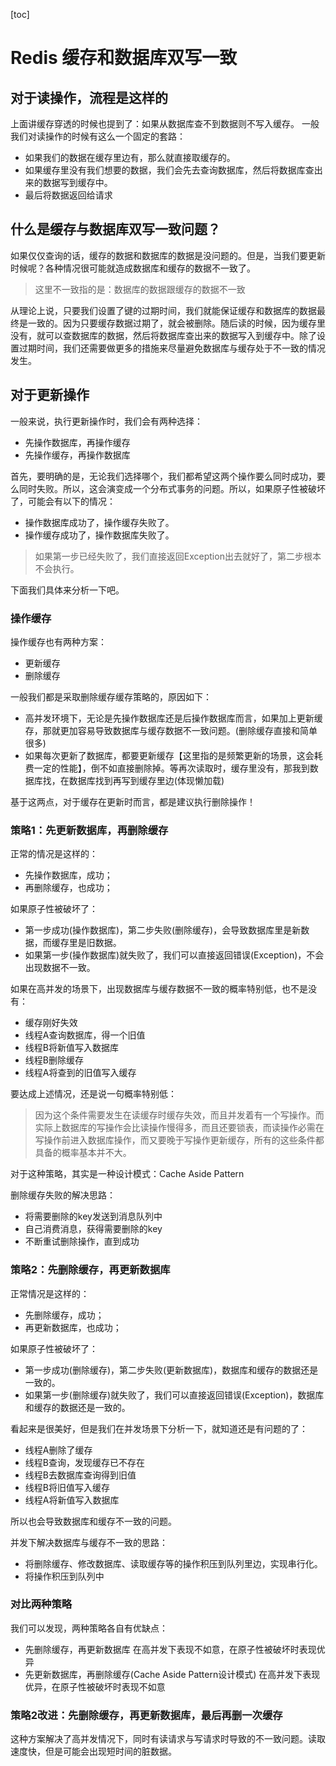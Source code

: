 [toc]



# Redis 缓存和数据库双写一致

## 对于读操作，流程是这样的
上面讲缓存穿透的时候也提到了：如果从数据库查不到数据则不写入缓存。
一般我们对读操作的时候有这么一个固定的套路：
- 如果我们的数据在缓存里边有，那么就直接取缓存的。
- 如果缓存里没有我们想要的数据，我们会先去查询数据库，然后将数据库查出来的数据写到缓存中。
- 最后将数据返回给请求



## 什么是缓存与数据库双写一致问题？

如果仅仅查询的话，缓存的数据和数据库的数据是没问题的。但是，当我们要更新时候呢？各种情况很可能就造成数据库和缓存的数据不一致了。
> 这里不一致指的是：数据库的数据跟缓存的数据不一致

从理论上说，只要我们设置了键的过期时间，我们就能保证缓存和数据库的数据最终是一致的。因为只要缓存数据过期了，就会被删除。随后读的时候，因为缓存里没有，就可以查数据库的数据，然后将数据库查出来的数据写入到缓存中。除了设置过期时间，我们还需要做更多的措施来尽量避免数据库与缓存处于不一致的情况发生。



## 对于更新操作

一般来说，执行更新操作时，我们会有两种选择：
- 先操作数据库，再操作缓存
- 先操作缓存，再操作数据库

首先，要明确的是，无论我们选择哪个，我们都希望这两个操作要么同时成功，要么同时失败。所以，这会演变成一个分布式事务的问题。所以，如果原子性被破坏了，可能会有以下的情况：

- 操作数据库成功了，操作缓存失败了。
- 操作缓存成功了，操作数据库失败了。
> 如果第一步已经失败了，我们直接返回Exception出去就好了，第二步根本不会执行。

下面我们具体来分析一下吧。
### 操作缓存
操作缓存也有两种方案：
- 更新缓存
- 删除缓存

一般我们都是采取删除缓存缓存策略的，原因如下：

- 高并发环境下，无论是先操作数据库还是后操作数据库而言，如果加上更新缓存，那就更加容易导致数据库与缓存数据不一致问题。(删除缓存直接和简单很多)
- 如果每次更新了数据库，都要更新缓存【这里指的是频繁更新的场景，这会耗费一定的性能】，倒不如直接删除掉。等再次读取时，缓存里没有，那我到数据库找，在数据库找到再写到缓存里边(体现懒加载)

基于这两点，对于缓存在更新时而言，都是建议执行删除操作！

### 策略1：先更新数据库，再删除缓存
正常的情况是这样的：
- 先操作数据库，成功；
- 再删除缓存，也成功；

如果原子性被破坏了：
- 第一步成功(操作数据库)，第二步失败(删除缓存)，会导致数据库里是新数据，而缓存里是旧数据。
- 如果第一步(操作数据库)就失败了，我们可以直接返回错误(Exception)，不会出现数据不一致。

如果在高并发的场景下，出现数据库与缓存数据不一致的概率特别低，也不是没有：
- 缓存刚好失效
- 线程A查询数据库，得一个旧值
- 线程B将新值写入数据库
- 线程B删除缓存
- 线程A将查到的旧值写入缓存

要达成上述情况，还是说一句概率特别低：
> 因为这个条件需要发生在读缓存时缓存失效，而且并发着有一个写操作。而实际上数据库的写操作会比读操作慢得多，而且还要锁表，而读操作必需在写操作前进入数据库操作，而又要晚于写操作更新缓存，所有的这些条件都具备的概率基本并不大。

对于这种策略，其实是一种设计模式：Cache Aside Pattern

删除缓存失败的解决思路：
- 将需要删除的key发送到消息队列中
- 自己消费消息，获得需要删除的key
- 不断重试删除操作，直到成功

### 策略2：先删除缓存，再更新数据库
正常情况是这样的：
- 先删除缓存，成功；
- 再更新数据库，也成功；

如果原子性被破坏了：
- 第一步成功(删除缓存)，第二步失败(更新数据库)，数据库和缓存的数据还是一致的。
- 如果第一步(删除缓存)就失败了，我们可以直接返回错误(Exception)，数据库和缓存的数据还是一致的。

看起来是很美好，但是我们在并发场景下分析一下，就知道还是有问题的了：
- 线程A删除了缓存
- 线程B查询，发现缓存已不存在
- 线程B去数据库查询得到旧值
- 线程B将旧值写入缓存
- 线程A将新值写入数据库

所以也会导致数据库和缓存不一致的问题。

并发下解决数据库与缓存不一致的思路：
- 将删除缓存、修改数据库、读取缓存等的操作积压到队列里边，实现串行化。
- 将操作积压到队列中

### 对比两种策略
我们可以发现，两种策略各自有优缺点：
- 先删除缓存，再更新数据库
在高并发下表现不如意，在原子性被破坏时表现优异
- 先更新数据库，再删除缓存(Cache Aside Pattern设计模式)
在高并发下表现优异，在原子性被破坏时表现不如意



### 策略2改进：先删除缓存，再更新数据库，最后再删一次缓存

这种方案解决了高并发情况下，同时有读请求与写请求时导致的不一致问题。读取速度快，但是可能会出现短时间的脏数据。